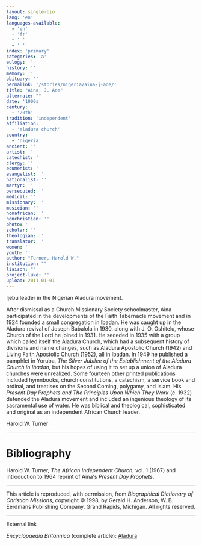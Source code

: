 ```yaml
---
layout: single-bio
lang: 'en'
languages-available:
  - 'en'
  - 'fr'
  - ' '
  - ' '
index: 'primary'
categories: 'a'
eulogy: ''
history: ''
memory: ''
obituary: ''
permalink: '/stories/nigeria/aina-j-ade/'
title: "Aina, J. Ade"
alternate: ""
date: '1900s'
century:
  - '20th'
tradition: 'independent'
affiliation:
  - 'aladura church'
country:
  - 'nigeria'
ancient: ''
artist: ''
catechist: ''
clergy: ''
ecumenist: ''
evangelist: ''
nationalist: ''
martyr: ''
persecuted: ''
medical: ''
missionary: ''
musician: ''
nonafrican: ''
nonchristian: ''
photo: ''
scholar: ''
theologian: ''
translator: ''
women: ''
youth: ''
author: "Turner, Harold W."
institution: ""
liaison: ""
project-luke: ''
upload: 2011-01-01
---
```




Ijebu leader in the Nigerian Aladura movement.

After dismissal as a Church Missionary Society schoolmaster, Aina participated in the developments of the Faith Tabernacle movement and in 1924 founded a small congregation in Ibadan. He was caught up in the Aladura revival of Joseph Babalola in 1930, along with J. O. Oshitelu, whose Church of the Lord he joined in 1931. He seceded in 1935 with a group which called itself the Aladura Church, which had a subsequent history of divisions and name changes, such as Aladura Apostolic Church (1942) and Living Faith Apostolic Church (1952), all in Ibadan. In 1949 he published a pamphlet in Yoruba, *The Silver Jubilee of the Establishment of the Aladura Church in Ibadan*, but his hopes of using it to set up a union of Aladura churches were unrealized. Some fourteen other printed publications included hymnbooks, church constitutions, a catechism, a service book and ordinal, and treatises on the Second Coming, polygamy, and Islam. His *Present Day Prophets and The Principles Upon Which They Work* (c. 1932) defended the Aladura movement and included an ingenious theology of its sacramental use of water. He was biblical and theological, sophisticated and original as an independent African Church leader.

Harold W. Turner

---

# Bibliography

Harold W. Turner, *The African Independent Church*, vol. 1 (1967) and introduction to 1964 reprint of Aina's *Present Day Prophets*.

---

This article is reproduced, with permission, from *Biographical Dictionary of Christian Missions*,   copyright &copy; 1998, by Gerald H. Anderson, W. B. Eerdmans Publishing Company, Grand Rapids, Michigan.  All rights reserved.

---

External link

*Encyclopaedia Britannica*  (complete article):  [ Aladura](http://www.britannica.com/eb/article-9005331/Aladura)